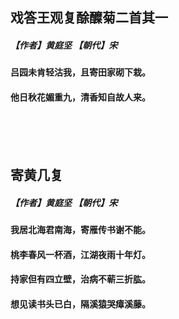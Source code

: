 ## 戏答王观复酴醾菊二首其一
##### 【作者】黄庭坚 【朝代】宋
#### 吕园未肯轻沽我，且寄田家砌下栽。
#### 他日秋花媚重九，清香知自故人来。
 <br/><br/><br/>
 
 
 ## 寄黄几复
 ##### 【作者】黄庭坚 【朝代】宋
 #### 我居北海君南海，寄雁传书谢不能。
 #### 桃李春风一杯酒，江湖夜雨十年灯。
 #### 持家但有四立壁，治病不蕲三折肱。
 #### 想见读书头已白，隔溪猿哭瘴溪藤。


